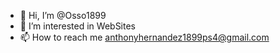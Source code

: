 - 👋 Hi, I’m @Osso1899
- 👀 I’m interested in WebSites
- 📫 How to reach me anthonyhernandez1899ps4@gmail.com

<!---
Osso1899/Osso1899 is a ✨ special ✨ repository because its `README.md` (this file) appears on your GitHub profile.
You can click the Preview link to take a look at your changes.
--->
